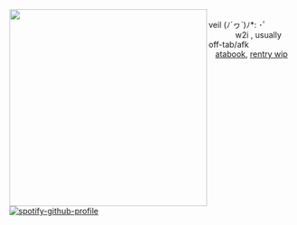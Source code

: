 <img align="left" width="350" src="https://pbs.twimg.com/media/FT3AOTFVsAAw44B?format=png&name=360x360" />
<br>
veil (ﾉ´ヮ`)ﾉ*: ･ﾟ
<br>
 ‎ ‎ ‎ ‎ ‎ ‎ ‎ ‎ ‎ ‎ ‎  ​ w2i , usually off-tab/afk
<br>
‎‎  ‎ ‎ <a href="https://goldenglow.atabook.org">atabook</a>, <a href="https://rentry.co/crueldilemma">rentry wip</a>

[![spotify-github-profile](https://spotify-github-profile.kittinanx.com/api/view?uid=31rcbfblltmicgtpfqjprlhx2ige&cover_image=true&theme=novatorem&show_offline=false&background_color=121212&interchange=false&bar_color=false&bar_color_cover=false)](https://www.youtube.com/watch?v=7AtD9EjJXKo=true)
